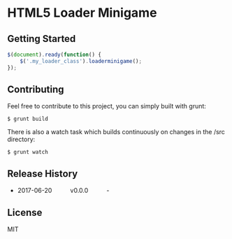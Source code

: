 # HTML5 Loader Minigame


## Getting Started

```js
$(document).ready(function() {
    $('.my_loader_class').loaderminigame();
});
```

## Contributing

Feel free to contribute to this project, you can simply built with grunt:
```shell
$ grunt build
```
There is also a watch task which builds continuously on changes in the /src directory:
```shell
$ grunt watch
```


## Release History

 * 2017-06-20   v0.0.0   -

## License
MIT